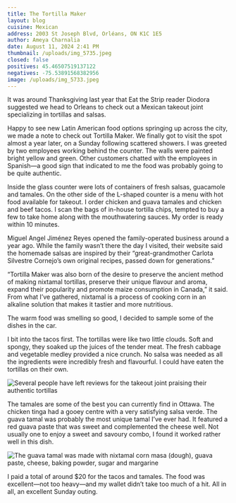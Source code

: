 ```yaml
---
title: The Tortilla Maker
layout: blog
cuisine: Mexican
address: 2003 St Joseph Blvd, Orléans, ON K1C 1E5
author: Ameya Charnalia
date: August 11, 2024 2:41 PM
thumbnail: /uploads/img_5735.jpeg
closed: false
positives: 45.46507519137122
negatives: -75.53891568382956
image: /uploads/img_5733.jpeg
---
```

It was around Thanksgiving last year that Eat the Strip reader Diodora suggested we head to Orleans to check out a Mexican takeout joint specializing in tortillas and salsas. 

Happy to see new Latin American food options springing up across the city, we made a note to check out Tortilla Maker. We finally got to visit the spot almost a year later, on a Sunday following scattered showers. I was greeted by two employees working behind the counter. The walls were painted bright yellow and green. Other customers chatted with the employees in Spanish—a good sign that indicated to me the food was probably going to be quite authentic.

Inside the glass counter were lots of containers of fresh salsas, guacamole and tamales. On the other side of the L-shaped counter is a menu with hot food available for takeout. I order chicken and guava tamales and chicken and beef tacos. I scan the bags of in-house tortilla chips, tempted to buy a few to take home along with the mouthwatering sauces. My order is ready within 10 minutes.

Miguel Angel Jiménez Reyes opened the family-operated business around a year ago. While the family wasn’t there the day I visited, their website said the homemade salsas are inspired by their “great-grandmother Carlota Silvestre Cornejo’s own original recipes, passed down for generations.”

“Tortilla Maker was also born of the desire to preserve the ancient method of making nixtamal tortillas, preserve their unique flavour and aroma, expand their popularity and promote maize consumption in Canada,” it said. From what I’ve gathered, nixtamal is a process of cooking corn in an alkaline solution that makes it tastier and more nutritious.

The warm food was smelling so good, I decided to sample some of the dishes in the car. 

I bit into the tacos first. The tortillas were like two little clouds. Soft and spongy, they soaked up the juices of the tender meat. The fresh cabbage and vegetable medley provided a nice crunch. No salsa was needed as all the ingredients were incredibly fresh and flavourful. I could have eaten the tortillas on their own.

![Several people have left reviews for the takeout joint praising their authentic tortillas](/uploads/img_5735.jpeg "Tortilla Maker chicken taco")

The tamales are some of the best you can currently find in Ottawa. The chicken tinga had a gooey centre with a very satisfying salsa verde. The guava tamal was probably the most unique tamal I’ve ever had. It featured a red guava paste that was sweet and complemented the cheese well. Not usually one to enjoy a sweet and savoury combo, I found it worked rather well in this dish.

![The guava tamal was made with nixtamal corn masa (dough), guava paste, cheese, baking powder, sugar and margarine](/uploads/img_5739.jpeg "Tortilla Maker guava tamal")

I paid a total of around $20 for the tacos and tamales. The food was excellent—not too heavy—and my wallet didn’t take too much of a hit.  All in all, an excellent Sunday outing.